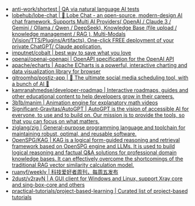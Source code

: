 + [anti-work/shortest | QA via natural language AI tests](https://github.com//anti-work/shortest)
+ [lobehub/lobe-chat | 🤯 Lobe Chat - an open-source, modern-design AI chat framework. Supports Multi AI Providers( OpenAI / Claude 3 / Gemini / Ollama / Qwen / DeepSeek), Knowledge Base (file upload / knowledge management / RAG ), Multi-Modals (Vision/TTS/Plugins/Artifacts). One-click FREE deployment of your private ChatGPT/ Claude application.](https://github.com//lobehub/lobe-chat)
+ [imputnet/cobalt | best way to save what you love](https://github.com//imputnet/cobalt)
+ [openai/openai-openapi | OpenAPI specification for the OpenAI API](https://github.com//openai/openai-openapi)
+ [apache/echarts | Apache ECharts is a powerful, interactive charting and data visualization library for browser](https://github.com//apache/echarts)
+ [gitroomhq/postiz-app | 📨 The ultimate social media scheduling tool, with a bunch of AI 🤖](https://github.com//gitroomhq/postiz-app)
+ [kamranahmedse/developer-roadmap | Interactive roadmaps, guides and other educational content to help developers grow in their careers.](https://github.com//kamranahmedse/developer-roadmap)
+ [3b1b/manim | Animation engine for explanatory math videos](https://github.com//3b1b/manim)
+ [Significant-Gravitas/AutoGPT | AutoGPT is the vision of accessible AI for everyone, to use and to build on. Our mission is to provide the tools, so that you can focus on what matters.](https://github.com//Significant-Gravitas/AutoGPT)
+ [ziglang/zig | General-purpose programming language and toolchain for maintaining robust, optimal, and reusable software.](https://github.com//ziglang/zig)
+ [OpenSPG/KAG | KAG is a logical form-guided reasoning and retrieval framework based on OpenSPG engine and LLMs. It is used to build logical reasoning and factual Q&A solutions for professional domain knowledge bases. It can effectively overcome the shortcomings of the traditional RAG vector similarity calculation model.](https://github.com//OpenSPG/KAG)
+ [ruanyf/weekly | 科技爱好者周刊，每周五发布](https://github.com//ruanyf/weekly)
+ [2dust/v2rayN | A GUI client for Windows and Linux, support Xray core and sing-box-core and others](https://github.com//2dust/v2rayN)
+ [practical-tutorials/project-based-learning | Curated list of project-based tutorials](https://github.com//practical-tutorials/project-based-learning)
